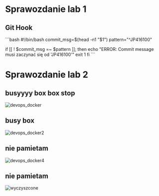# Sprawozdanie lab 1

## Git Hook
\`\`\`bash
#!/bin/bash
commit_msg=$(head -n1 "$1")
pattern="^JP416100"

if [[ ! $commit_msg =~ $pattern ]]; then
  echo "ERROR: Commit message musi zaczynać się od 'JP416100'"
  exit 1
fi
\`\`\`

# Sprawozdanie lab 2

## busyyyy box box stop
![devops_docker](https://github.com/user-attachments/assets/fdf54491-927c-46f9-9817-ba78e469f85f)
## busy box
![devops_docker2](https://github.com/user-attachments/assets/293150d5-1dd1-476f-b494-60395f02a704)
## nie pamietam
![devops_docker4](https://github.com/user-attachments/assets/eb9c92b3-c486-45c1-b1a9-e7cd68c3ff10)
## nie pamietam
![wyczyszcone](https://github.com/user-attachments/assets/42013427-01cc-4707-acdc-ff5191d526a3)
